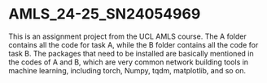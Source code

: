 # AMLS_24-25_SN24054969
This is an assignment project from the UCL AMLS course. The A folder contains all the code for task A, while the B folder contains all the code for task B. The packages that need to be installed are basically mentioned in the codes of A and B, which are very common network building tools in machine learning, including torch, Numpy, tqdm, matplotlib, and so on.